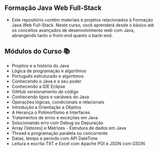 ## Formação Java Web Full-Stack
- Este repositório contém materiais e projetos relacionados à Formação Java Web Full-Stack. Neste curso, você aprenderá desde o básico até os conceitos avançados de desenvolvimento web com Java, abrangendo tanto o front-end quanto o back-end.

## Módulos do Curso 📚
- Projetos e a história do Java
- Lógica de programação e algoritmos
- Português estruturado e algoritmos
- Conhecendo o Java e o seu poder
- Conhecendo a IDE Eclipse
- GitHub versionamento de código
- Conhecendo tipos e variáveis do Java
- Operações lógicas, condicionais e relacionais
- Introdução a Orientação a Objetos
- A Herança o Polimorfismo e Interfaces
- Tratamentos de erros e exceções em Java
- Solucionando erro com Debug ou Depuração
- Array [Vetores] e Matrizes - Estrutura de dados em Java
- Thread e programação paralela ou concorrente
- Datas, tempo e período com API DateTime
- Leitura e escrita TXT e Excel com Apache POI e JSON com GSON
